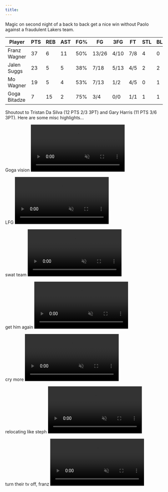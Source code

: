```yaml
---
title:
---
```

Magic on second night of a back to back get a nice win without Paolo against a fraudulent Lakers team.

| Player       | PTS | REB | AST | FG% | FG    | 3FG  | FT  | STL | BLK |
| ------------ | --- | --- | --- | --- | ----- | ---- | --- | --- | --- |
| Franz Wagner | 37  | 6   | 11  | 50% | 13/26 | 4/10 | 7/8 | 4   | 0   |
| Jalen Suggs  | 23  | 5   | 5   | 38% | 7/18  | 5/13 | 4/5 | 2   | 2   |
| Mo Wagner    | 19  | 5   | 4   | 53% | 7/13  | 1/2  | 4/5 | 0   | 1   |
| Goga Bitadze | 7   | 15  | 2   | 75% | 3/4   | 0/0  | 1/1 | 1   | 1   |

Shoutout to Tristan Da Silva (12 PTS 2/3 3PT) and Gary Harris (11 PTS 3/6 3PT). Here are some misc highlights...

Goga vision
<video loop controls muted><source src="https://videos.nba.com/nba/pbp/media/2024/11/21/0022400263/55/1c1d48f3-e971-6e03-6ee7-571f4479cdab_1280x720.mp4" type="video/mp4"></video>

LFG
<video loop controls muted><source src="https://videos.nba.com/nba/pbp/media/2024/11/21/0022400263/132/8b704ad7-a591-c922-2af3-7955f3e7eee1_1280x720.mp4" type="video/mp4"></video>

swat team
<video loop controls muted><source src="https://videos.nba.com/nba/pbp/media/2024/11/21/0022400263/234/7d971622-c733-52cd-be32-780b0bf3a01e_1280x720.mp4" type="video/mp4"></video>

get him again
<video loop controls muted><source src="https://videos.nba.com/nba/pbp/media/2024/11/21/0022400263/388/a18b27ce-c206-8b25-0a40-e1758f9eb8fc_1280x720.mp4" type="video/mp4"></video>

cry more
<video loop controls muted><source src="https://videos.nba.com/nba/pbp/media/2024/11/21/0022400263/155/d327d7fd-bcb8-0e44-325c-6d531de82f25_1280x720.mp4" type="video/mp4"></video>

relocating like steph
<video loop controls muted><source src="https://videos.nba.com/nba/pbp/media/2024/11/21/0022400263/433/b771b67f-403e-c9da-1722-130178ed965a_1280x720.mp4" type="video/mp4"></video>

turn their tv off, franz
<video loop controls muted><source src="https://videos.nba.com/nba/pbp/media/2024/11/21/0022400263/688/c90e5017-980d-db3d-96d5-f7a07c6ecd51_1280x720.mp4" type="video/mp4"></video>

